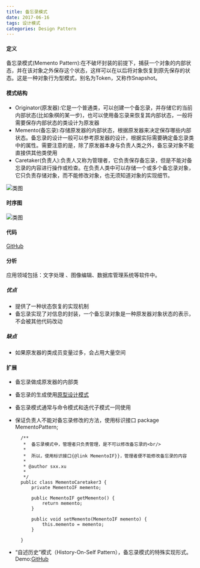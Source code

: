 ```yaml
---
title: 备忘录模式
date: 2017-06-16
tags: 设计模式
categories: Design Pattern
---
```


#### 定义 ####

备忘录模式(Memento Pattern):在不破坏封装的前提下，捕获一个对象的内部状态，并在该对象之外保存这个状态，这样可以在以后将对象恢复到原先保存的状态。这是一种对象行为型模式，别名为Token，又称作Snapshot。
  
#### 模式结构 ####

-  Originator(原发器):它是一个普通类，可以创建一个备忘录，并存储它的当前内部状态(比如象棋的某一步)，也可以使用备忘录来恢复其内部状态，一般将需要保存内部状态的类设计为原发器
-  Memento(备忘录):存储原发器的内部状态，根据原发器来决定保存哪些内部状态。备忘录的设计一般可以参考原发器的设计，根据实际需要确定备忘录类中的属性。需要注意的是，除了原发器本身与负责人类之外，备忘录对象不能直接供其他类使用
-  Caretaker(负责人):负责人又称为管理者，它负责保存备忘录，但是不能对备忘录的内容进行操作或检查。在负责人类中可以存储一个或多个备忘录对象，它只负责存储对象，而不能修改对象，也无须知道对象的实现细节。
 
![类图](/images/memento_pattern_class_diagram.png)

#### 时序图 ####

![类图](/images/memento_pattern_sequence_diagram.png)

#### 代码 ####

[GitHub](https://github.com/xusx1024/DesignPatternDemoCode/tree/master/MementoPattern)

#### 分析 ####

应用领域包括：文字处理 、图像编辑、数据库管理系统等软件中。

##### 优点 #####

- 提供了一种状态恢复的实现机制
- 备忘录实现了对信息的封装，一个备忘录对象是一种原发器对象状态的表示，不会被其他代码改动

##### 缺点 #####

-  如果原发器的类成员变量过多，会占用大量空间

#### 扩展 ####

- 备忘录做成原发器的内部类
- 备忘录的生成使用[原型设计模式](http://xusx1024.com/2017/03/18/design-patterns-prototype-1/)
- 备忘录模式通常与命令模式和迭代子模式一同使用
- 保证负责人不能对备忘录修改的方法，使用标识接口
		package MementoPattern;
		
		/**
		 *  备忘录模式中，管理者只负责管理，是不可以修改备忘录的<br/>
		 *  
		 *  所以，使用标识接口{@link MementoIF}}，管理者便不能修改备忘录的内容
		 * 
		 * @author sxx.xu
		 *
		 */
		public class MementoCaretaker3 {
			private MementoIF memento;
		
			public MementoIF getMemento() {
				return memento;
			}
		
			public void setMemento(MementoIF memento) {
				this.memento = memento;
			}
		
		}  

- “自述历史”模式（History-On-Self Pattern），备忘录模式的特殊实现形式。Demo:[GitHub](https://github.com/xusx1024/DesignPatternDemoCode/tree/master/HistoryOnSelfPattern)

